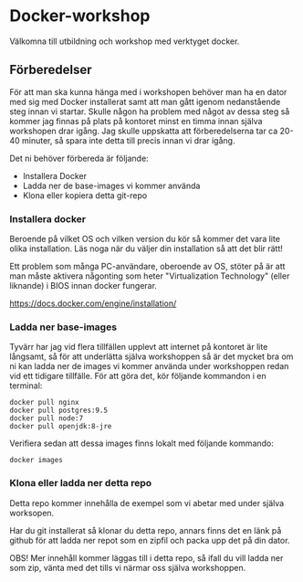 # Docker-workshop

Välkomna till utbildning och workshop med verktyget docker.

## Förberedelser

För att man ska kunna hänga med i workshopen behöver man ha en dator med sig med Docker installerat samt
att man gått igenom nedanstående steg innan vi startar. Skulle någon ha problem med något av dessa steg
så kommer jag finnas på plats på kontoret minst en timma innan själva workshopen drar igång. Jag skulle 
uppskatta att förberedelserna tar ca 20-40 minuter, så spara inte detta till precis innan vi drar igång.

Det ni behöver förbereda är följande:

- Installera Docker
- Ladda ner de base-images vi kommer använda
- Klona eller kopiera detta git-repo

### Installera docker

Beroende på vilket OS och vilken version du kör så kommer det vara lite olika installation. Läs noga när
du väljer din installation så att det blir rätt!

Ett problem som många PC-användare, oberoende av OS, stöter på är att man måste aktivera någonting
som heter "Virtualization Technology" (eller liknande) i BIOS innan docker fungerar.

https://docs.docker.com/engine/installation/

### Ladda ner base-images

Tyvärr har jag vid flera tillfällen upplevt att internet på kontoret är lite långsamt, så för att underlätta
själva workshoppen så är det mycket bra om ni kan ladda ner de images vi kommer använda under workshoppen redan
vid ett tidigare tillfälle. För att göra det, kör följande kommandon i en terminal:

    docker pull nginx
    docker pull postgres:9.5
    docker pull node:7
    docker pull openjdk:8-jre
    
Verifiera sedan att dessa images finns lokalt med följande kommando:

    docker images
    
### Klona eller ladda ner detta repo

Detta repo kommer innehålla de exempel som vi abetar med under själva worksopen.

Har du git installerat så klonar du detta repo, annars finns det en länk på github för att ladda ner repot
som en zipfil och packa upp det på din dator.

OBS! Mer innehåll kommer läggas till i detta repo, så ifall du vill ladda ner som zip, vänta med det tills vi närmar
oss själva workshoppen.